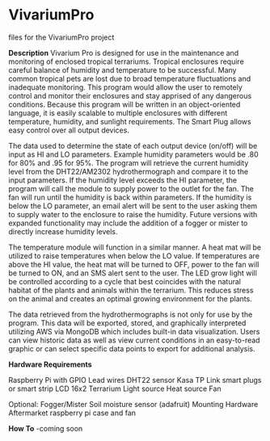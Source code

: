 # VivariumPro
files for the VivariumPro project

**Description**
Vivarium Pro is designed for use in the maintenance and monitoring of enclosed tropical terrariums. Tropical enclosures require careful balance of humidity and temperature to be successful. Many common tropical pets are lost due to broad temperature fluctuations and inadequate monitoring. This program would allow the user to remotely control and monitor their enclosures and stay apprised of any dangerous conditions. Because this program will be written in an object-oriented language, it is easily scalable to multiple enclosures with different temperature, humidity, and sunlight requirements. The Smart Plug allows easy control over all output devices.

The data used to determine the state of each output device (on/off) will be input as HI and LO parameters. Example humidity parameters would be .80 for 80% and .95 for 95%. The program will retrieve the current humidity level from the DHT22/AM2302 hydrothermograph and compare it to the input parameters. If the humidity level exceeds the HI parameter, the program will call the module to supply power to the outlet for the fan. The fan will run until the humidity is back within parameters. If the humidity is below the LO parameter, an email alert will be sent to the user asking them to supply water to the enclosure to raise the humidity. Future versions with expanded functionality may include the addition of a fogger or mister to directly increase humidity levels.

The temperature module will function in a similar manner. A heat mat will be utilized to raise temperatures when below the LO value. If temperatures are above the HI value, the heat mat will be turned to OFF, power to the fan will be turned to ON, and an SMS alert sent to the user. The LED grow light will be controlled according to a cycle that best coincides with the natural habitat of the plants and animals within the terrarium. This reduces stress on the animal and creates an optimal growing environment for the plants.

The data retrieved from the hydrothermographs is not only for use by the program. This data will be exported, stored, and graphically interpreted utilizing AWS via MongoDB which includes built-in data visualization. Users can view historic data as well as view current conditions in an easy-to-read graphic or can select specific data points to export for additional analysis.

**Hardware Requirements**

Raspberry Pi with GPIO
Lead wires
DHT22 sensor
Kasa TP Link smart plugs or smart strip
LCD 16x2
Terrarium
Light source
Heat source
Fan

Optional:
Fogger/Mister
Soil moisture sensor (adafruit)
Mounting Hardware
Aftermarket raspberry pi case and fan

**How To**
-coming soon

